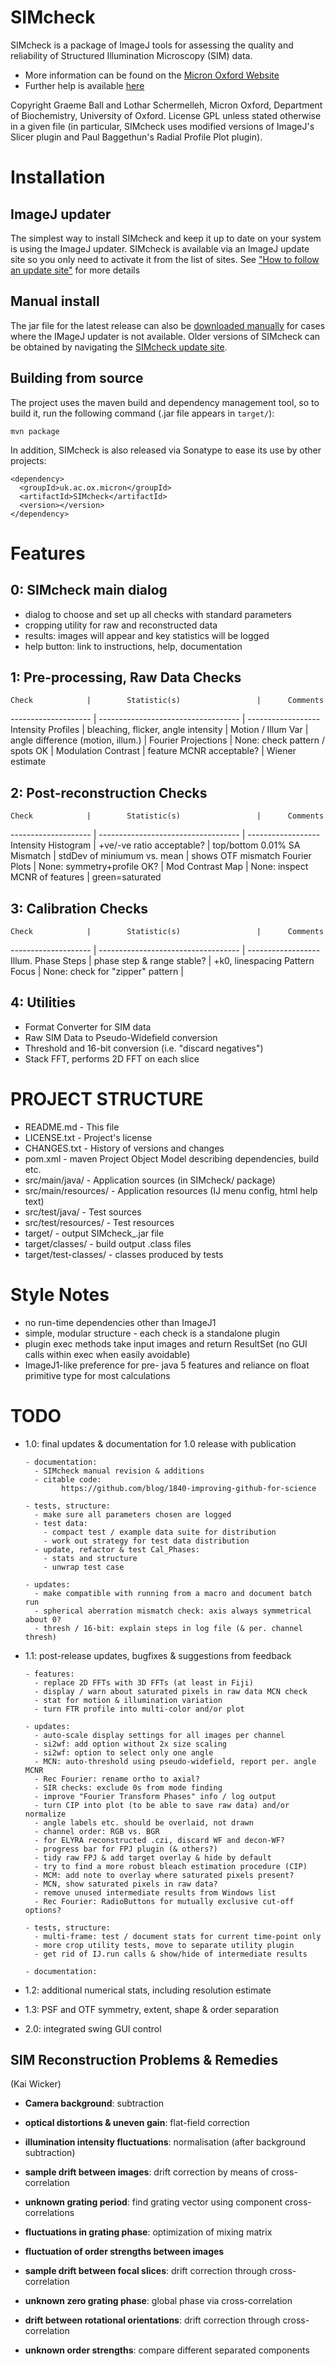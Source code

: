 SIMcheck
========

SIMcheck is a package of ImageJ tools for assessing the quality and
reliability of Structured Illumination Microscopy (SIM) data.

* More information can be found on the 
[Micron Oxford Website](http://www.micron.ox.ac.uk/software/SIMCheck.php)
* Further help is available
[here](http://www.micron.ox.ac.uk/microngroup/software/SIMcheck.html)

Copyright Graeme Ball and Lothar Schermelleh, Micron Oxford, Department of
Biochemistry, University of Oxford. License GPL unless stated otherwise in
a given file (in particular, SIMcheck uses modified versions of ImageJ's
Slicer plugin and Paul Baggethun's Radial Profile Plot plugin).


Installation
============

ImageJ updater
--------------

The simplest way to install SIMcheck and keep it up to date on your system is
using the ImageJ updater.  SIMcheck is available via an ImageJ update site so
you only need to activate it from the list of sites.  See
["How to follow an update site"](http://fiji.sc/How_to_follow_a_3rd_party_update_site)
for more details

Manual install
--------------

The jar file for the latest release can also be
[downloaded manually](http://downloads.micron.ox.ac.uk/fiji_update/SIMcheck/plugins/)
for cases where the IMageJ updater is not available.  Older versions of
SIMcheck can be obtained by navigating the
[SIMcheck update site](http://downloads.micron.ox.ac.uk/fiji_update/SIMcheck/).

Building from source
--------------------

The project uses the maven build and dependency management tool, so to
build it, run the following command (.jar file appears in `target/`):

    mvn package

In addition, SIMcheck is also released via Sonatype to ease its use by
other projects:

    <dependency>
      <groupId>uk.ac.ox.micron</groupId>
      <artifactId>SIMcheck</artifactId>
      <version></version>
    </dependency>


Features
========

0: SIMcheck main dialog
-----------------------

- dialog to choose and set up all checks with standard parameters
- cropping utility for raw and reconstructed data
- results: images will appear and key statistics will be logged
- help button: link to instructions, help, documentation

1: Pre-processing, Raw Data Checks
----------------------------------

    Check            |        Statistic(s)                 |      Comments
-------------------- | ----------------------------------- | ------------------
 Intensity Profiles  | bleaching, flicker, angle intensity |
 Motion / Illum Var  | angle difference (motion, illum.)   |
 Fourier Projections | None: check pattern / spots OK      |
 Modulation Contrast | feature MCNR acceptable?            | Wiener estimate

2: Post-reconstruction Checks
-----------------------------

    Check            |        Statistic(s)                 |      Comments
-------------------- | ----------------------------------- | ------------------
 Intensity Histogram | +ve/-ve ratio acceptable?           | top/bottom 0.01%
 SA Mismatch         | stdDev of miniumum vs. mean         | shows OTF mismatch
 Fourier Plots       | None: symmetry+profile OK?          |
 Mod Contrast Map    | None: inspect MCNR of features      | green=saturated

3: Calibration Checks
---------------------

    Check            |        Statistic(s)                 |      Comments
-------------------- | ----------------------------------- | ------------------
 Illum. Phase Steps  | phase step & range stable?          | +k0, linespacing
 Pattern Focus       | None: check for "zipper" pattern    |

4: Utilities
------------

- Format Converter for SIM data
- Raw SIM Data to Pseudo-Widefield conversion
- Threshold and 16-bit conversion (i.e. "discard negatives")
- Stack FFT, performs 2D FFT on each slice


PROJECT STRUCTURE
=================

- README.md - This file
- LICENSE.txt - Project's license
- CHANGES.txt  - History of versions and changes
- pom.xml - maven Project Object Model describing dependencies, build etc.
- src/main/java/ - Application sources (in SIMcheck/ package)
- src/main/resources/ - Application resources (IJ menu config, html help text)
- src/test/java/ - Test sources
- src/test/resources/ - Test resources
- target/ - output SIMcheck_.jar file
- target/classes/ - build output .class files
- target/test-classes/ - classes produced by tests


Style Notes
===========

* no run-time dependencies other than ImageJ1
* simple, modular structure - each check is a standalone plugin
* plugin exec methods take input images and return ResultSet
  (no GUI calls within exec when easily avoidable)
* ImageJ1-like preference for pre- java 5 features and reliance on float
  primitive type for most calculations


TODO
====

* 1.0: final updates & documentation for 1.0 release with publication

      - documentation:
        - SIMcheck manual revision & additions
        - citable code:
              https://github.com/blog/1840-improving-github-for-science

      - tests, structure:
        - make sure all parameters chosen are logged
        - test data:
          - compact test / example data suite for distribution
          - work out strategy for test data distribution
        - update, refactor & test Cal_Phases:
          - stats and structure
          - unwrap test case

      - updates:
        - make compatible with running from a macro and document batch run
        - spherical aberration mismatch check: axis always symmetrical about 0?
        - thresh / 16-bit: explain steps in log file (& per. channel thresh)

* 1.1: post-release updates, bugfixes & suggestions from feedback

      - features:
        - replace 2D FFTs with 3D FFTs (at least in Fiji)
        - display / warn about saturated pixels in raw data MCN check
        - stat for motion & illumination variation
        - turn FTR profile into multi-color and/or plot

      - updates:
        - auto-scale display settings for all images per channel
        - si2wf: add option without 2x size scaling
        - si2wf: option to select only one angle
        - MCN: auto-threshold using pseudo-widefield, report per. angle MCNR
        - Rec Fourier: rename ortho to axial?
        - SIR checks: exclude 0s from mode finding
        - improve "Fourier Transform Phases" info / log output
        - turn CIP into plot (to be able to save raw data) and/or normalize
        - angle labels etc. should be overlaid, not drawn
        - channel order: RGB vs. BGR
        - for ELYRA reconstructed .czi, discard WF and decon-WF?
        - progress bar for FPJ plugin (& others?)
        - tidy raw FPJ & add target overlay & hide by default
        - try to find a more robust bleach estimation procedure (CIP)
        - MCM: add note to overlay where saturated pixels present?
        - MCN, show saturated pixels in raw data?
        - remove unused intermediate results from Windows list
        - Rec Fourier: RadioButtons for mutually exclusive cut-off options?

      - tests, structure:
        - multi-frame: test / document stats for current time-point only
        - more crop utility tests, move to separate utility plugin
        - get rid of IJ.run calls & show/hide of intermediate results 

      - documentation:

* 1.2: additional numerical stats, including resolution estimate

* 1.3: PSF and OTF symmetry, extent, shape & order separation

* 2.0: integrated swing GUI control


SIM Reconstruction Problems & Remedies 
--------------------------------------
(Kai Wicker)

- **Camera background**: subtraction

- **optical distortions & uneven gain**: flat-field correction

- **illumination intensity fluctuations**: normalisation (after background subtraction)

- **sample drift between images**: drift correction by means of cross-correlation

- **unknown grating period**: find grating vector using component cross-correlations

- **fluctuations in grating phase**: optimization of mixing matrix

- **fluctuation of order strengths between images**

- **sample drift between focal slices**: drift correction through cross-correlation

- **unknown zero grating phase**: global phase via cross-correlation

- **drift between rotational orientations**: drift correction through cross-correlation

- **unknown order strengths**: compare different separated components

